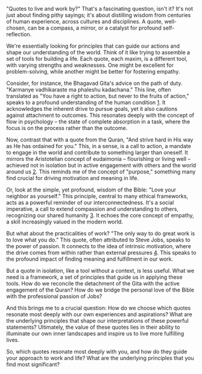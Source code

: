 "Quotes to live and work by?"  That's a fascinating question, isn't it?  It's not just about finding pithy sayings; it's about distilling wisdom from centuries of human experience, across cultures and disciplines. A quote, well-chosen, can be a compass, a mirror, or a catalyst for profound self-reflection.

We're essentially looking for principles that can guide our actions and shape our understanding of the world.  Think of it like trying to assemble a set of tools for building a life.  Each quote, each maxim, is a different tool, with varying strengths and weaknesses.  One might be excellent for problem-solving, while another might be better for fostering empathy.

Consider, for instance, the Bhagavad Gita's advice on the path of duty.  "Karmanye vadhikaraste ma phaleshu kadachana." This line, often translated as "You have a right to action, but never to the fruits of action," speaks to a profound understanding of the human condition [1]. It acknowledges the inherent drive to pursue goals, yet it also cautions against attachment to outcomes. This resonates deeply with the concept of flow in psychology – the state of complete absorption in a task, where the focus is on the process rather than the outcome.

Now, contrast that with a quote from the Quran, "And strive hard in His way as He has ordained for you." This, in a sense, is a call to action, a mandate to engage in the world and contribute to something larger than oneself. It mirrors the Aristotelian concept of eudaimonia – flourishing or living well – achieved not in isolation but in active engagement with others and the world around us [2]. This reminds me of the concept of "purpose," something many find crucial for driving motivation and meaning in life.

Or, look at the simple, yet profound, wisdom of the Bible: "Love your neighbor as yourself." This principle, central to many ethical frameworks, acts as a powerful reminder of our interconnectedness. It's a social imperative, a call to extend compassion and understanding to others, recognizing our shared humanity [3]. It echoes the core concept of empathy, a skill increasingly valued in the modern world.

But what about the practicalities of work?  "The only way to do great work is to love what you do." This quote, often attributed to Steve Jobs, speaks to the power of passion. It connects to the idea of intrinsic motivation, where the drive comes from within rather than external pressures [4]. This speaks to the profound impact of finding meaning and fulfillment in our work.

But a quote in isolation, like a tool without a context, is less useful. What we need is a framework, a set of principles that guide us in applying these tools. How do we reconcile the detachment of the Gita with the active engagement of the Quran? How do we bridge the personal love of the Bible with the professional passion of Jobs?

And this brings me to a crucial question: How do we choose which quotes resonate most deeply with our own experiences and aspirations? What are the underlying principles that shape our interpretations of these powerful statements? Ultimately, the value of these quotes lies in their ability to illuminate our own inner landscapes and inspire us to live more fulfilling lives.

So, which quotes resonate most deeply with you, and how do they guide your approach to work and life? What are the underlying principles that you find most significant?


[1]: https://www.ncbi.nlm.nih.gov/pmc/articles/PMC10133900/
[2]: https://www.rand.org/content/dam/rand/pubs/monographs/2004/RAND_MG246.pdf
[3]: https://www.ncbi.nlm.nih.gov/pmc/articles/PMC8327901/
[4]: https://www.ncbi.nlm.nih.gov/pmc/articles/PMC9947233/
[5]: https://www.ncbi.nlm.nih.gov/pmc/articles/PMC10475214/
